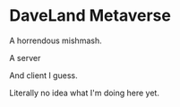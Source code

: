 # DaveLand Metaverse

A horrendous mishmash.

A server

And client I guess.

Literally no idea what I'm doing here yet.